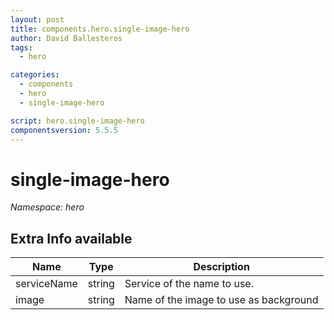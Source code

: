 ```yaml
---
layout: post
title: components.hero.single-image-hero
author: David Ballesteros
tags:
  - hero

categories:
  - components
  - hero
  - single-image-hero

script: hero.single-image-hero
componentsversion: 5.5.5
---
```

# single-image-hero

*Namespace: hero*

## Extra Info available

| Name | Type | Description
| --- | --- | ---
| serviceName | string | Service of the name to use. |
| image | string | Name of the image to use as background |
